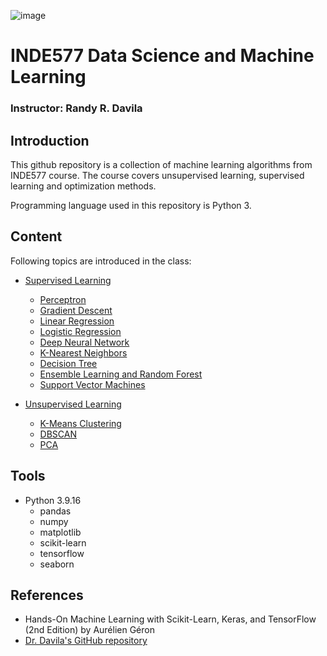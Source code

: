 ![image](https://github.com/thousand-quokka/INDE577/assets/120424457/e00c461f-740c-4cfa-b157-e5065846686f)
# INDE577 Data Science and Machine Learning
### Instructor: Randy R. Davila
## Introduction
This github repository is a collection of machine learning algorithms from INDE577 course. The course covers unsupervised learning, supervised learning and optimization methods.

Programming language used in this repository is Python 3.

## Content
Following topics are introduced in the class:
- [Supervised Learning](https://github.com/thousand-quokka/INDE577/tree/main/Supervised%20learning)

  - [Perceptron](https://github.com/thousand-quokka/INDE577/tree/main/Supervised%20learning/Perceptron)
  - [Gradient Descent](https://github.com/thousand-quokka/INDE577/tree/main/Supervised%20learning/Gradient%20Descent)
  - [Linear Regression](https://github.com/thousand-quokka/INDE577/tree/main/Supervised%20learning/Linear%20Regression)
  - [Logistic Regression](https://github.com/thousand-quokka/INDE577/tree/main/Supervised%20learning/Logistic%20Regression)
  - [Deep Neural Network](https://github.com/thousand-quokka/INDE577/tree/main/Supervised%20learning/Deep%20Neural%20Network)
  - [K-Nearest Neighbors](https://github.com/thousand-quokka/INDE577/tree/main/Supervised%20learning/K-Nearest%20Neighbors)
  - [Decision Tree](https://github.com/thousand-quokka/INDE577/tree/main/Supervised%20learning/Decision%20Tree)
  - [Ensemble Learning and Random Forest](https://github.com/thousand-quokka/INDE577/tree/main/Supervised%20learning/Ensemble%20Learning%20and%20Random%20Forest)
  - [Support Vector Machines](https://github.com/thousand-quokka/INDE577/tree/main/Supervised%20learning/Support%20Vector%20Machines)



- [Unsupervised Learning](https://github.com/thousand-quokka/INDE577/tree/main/Unsupervised%20learning)
  - [K-Means Clustering](https://github.com/thousand-quokka/INDE577/tree/main/Unsupervised%20learning/K-Means%20Clustering)
  - [DBSCAN](https://github.com/thousand-quokka/INDE577/tree/main/Unsupervised%20learning/DBSCAN)
  - [PCA](https://github.com/thousand-quokka/INDE577/tree/main/Unsupervised%20learning/PCA)


## Tools
* Python 3.9.16
  * pandas
  * numpy
  * matplotlib
  * scikit-learn
  * tensorflow
  * seaborn

## References
* Hands-On Machine Learning with Scikit-Learn, Keras, and TensorFlow (2nd Edition) by Aurélien Géron
* [Dr. Davila's GitHub repository](https://github.com/RandyRDavila/Data_Science_and_Machine_Learning_Spring_2022)

